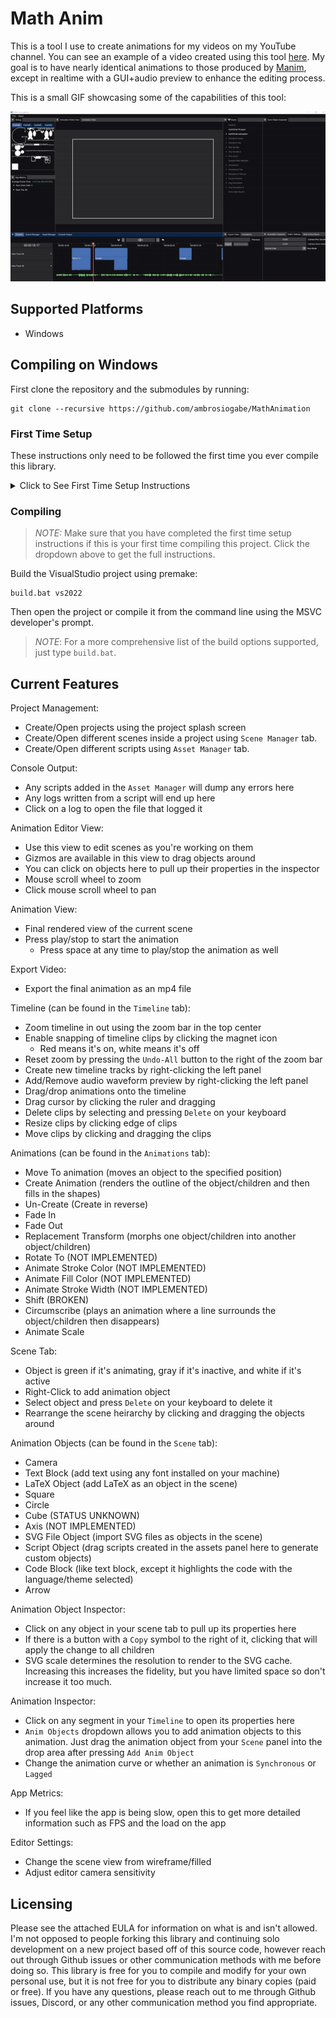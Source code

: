 # Math Anim

This is a tool I use to create animations for my videos on my YouTube channel. You can see an example of a video created using this tool [here](https://www.youtube.com/watch?v=iydG-e1dQGA). My goal is to have nearly identical animations to those produced by [Manim](https://www.manim.community), except in realtime with a GUI+audio preview to enhance the editing process.

This is a small GIF showcasing some of the capabilities of this tool:

![GIF](.github/images/app-showcase.gif)

## Supported Platforms

* Windows

## Compiling on Windows

First clone the repository and the submodules by running:

```batch
git clone --recursive https://github.com/ambrosiogabe/MathAnimation
```

### First Time Setup

These instructions only need to be followed the first time you ever compile this library.

<details>

<summary>
Click to See First Time Setup Instructions
</summary>

### Libraries to Compile

In order to compile this manually, you need to build the libraries that this application depends on so the binaries can be copied. This should all be fixed in an upcoming release when I switch to CMake and these steps will no longer be required, but for now, you need to compile:

1. ffMpeg
2. Freetype
3. OpenAL
4. Luau

The following sections describe each in detail.

#### Setting up Environment for ffmpeg

First we need to setup ffmpeg.

I'm only writing instructions for Windows and MSVC. For information on compiling ffmpeg in a different environment, please see the [ffmpeg documentation](https://ffmpeg.org/platform.html#Windows) for further details and make the appropriate changes.

Unfortunately, ffmpeg is a particularly wild beast, so compiling is non-trivial.

(_The following instructions are modified from [ffmpeg documentation](https://ffmpeg.org/platform.html#Windows)_)

First, make sure to have these tools installed:

* [MSYS2](https://www.msys2.org)
* [NASM](https://www.nasm.us)

Next, follow these steps:

1. Place `nasm.exe` in your `PATH`.
2. To set up a proper environment in MSYS2, you need to run `msys_shell.bat` from the Visual Studio or Intel Compiler command prompt. To do this:
    * First type in `Developer Command Prompt for VS` in your windows search bar.
    * Run the command prompt.
    * Change directories to where you installed msys2.
        * The default directory for me is `cd C:\tools\msys64`
    * Run `msys2_shell.cmd -use-full-path` to launch msys2.
3. Make sure `cl` works. Running `cl` should print something starting with: `Microsoft (R) C/C++...`
4. Make sure `NASM` is available. Running `nasm -v` should print the version.
5. Change into the directory where you have this repo installed.
    * You may need to install some dependencies in order to compile this:
        * `pacman -S diffutils`
        * `pacman -S make`
6. Finally, to compile ffmpeg, run:

```batch
REM NOTE This will take quite some time to compile
REM To compile it faster you can use `make -j{core count}` instead of `make` where
REM core count is 2 cores less than the number of cores available on your machine
pushd ./Animations/vendor/ffmpeg
./configure \
    --toolchain=msvc \
    --prefix=./build \
    --disable-doc \
    --arch=x86_64 \
    --disable-x86asm 
make 
make install

REM Rename the files to .lib extension to make premake happy
mv ./build/lib/libavcodec.a ./build/lib/libavcodec.lib
mv ./build/lib/libavdevice.a ./build/lib/libavdevice.lib
mv ./build/lib/libavfilter.a ./build/lib/libavfilter.lib
mv ./build/lib/libavformat.a ./build/lib/libavformat.lib
mv ./build/lib/libavutil.a ./build/lib/libavutil.lib
mv ./build/lib/libswresample.a ./build/lib/libswresample.lib
mv ./build/lib/libswscale.a ./build/lib/libswscale.lib
popd
```

7. Verify that you compiled everything correctly. There should be a file named `build` in the directory `./Animations/vendor/ffmpeg/build`. Inside this directory you should see several files with a `.lib` extension, these are the ffmpeg binaries.
    * If this is correct, then you're done compiling ffmpeg.

#### Setting up Environment for freetype

Thankfully, freetype is much simpler to set up than ffmpeg. To compile on windows, I'll be using cmake and MSVC. You can use a different build system if you like, just ensure that at the end you have two directories for a release and debug version of freetype at the locations:

```bash
./Animations/vendor/freetype/build/Debug/freetyped.lib
./Animations/vendor/freetype/build/Release/freetype.lib
```

To build with CMake and MSVC:

1. Open up a developer command prompt for MSVC.
2. Change into your local directory for this repository.
3. Run the following commands to compile freetype:

```batch
pushd .\Animations\vendor\freetype
mkdir build
pushd build
cmake ..
msbuild freetype.sln /property:Configuration=Debug
msbuild freetype.sln /property:Configuration=Release
popd
popd
```

4. If this all succeeds, you should see a build directory '`./Animations/vendor/freetype/build`' that contains a Debug directory and Release directory with the appropriate DLLs.

#### Setting up Environment for OpenAL

Once again, I'll be using CMake and MSVC. If you use something else, make sure you end up with the following:

```bash
./Animations/vendor/openal/build/Debug/OpenAL32.dll
./Animations/vendor/openal/build/Release/OpenAL32.dll
```

To build with CMake and MSVC:

1. Open up a developer command prompt for MSVC.
2. Change into your local directory for this repository.
3. Run the following commands to compile OpenAL:

```batch
pushd .\Animations\vendor\openal\build
cmake ..
msbuild OpenAL.sln /property:Configuration=Debug
msbuild OpenAL.sln /property:Configuration=Release
popd
```

#### Setting up Environment for Luau

Once again, I'll be using CMake and MSVC. If you use something else, make sure you end up with the following:

```bash
./Animations/vendor/luau/build/Debug/Luau.Compiler.lib
./Animations/vendor/luau/build/Debug/Luau.Compiler.pdb
./Animations/vendor/luau/build/Debug/Luau.VM.lib
./Animations/vendor/luau/build/Debug/Luau.VM.pdb
# And the same files as above except in this directory
# without the pdb files
./Animations/vendor/luau/build/Release/**
```

To build with CMake and MSVC:

1. Open up a developer command prompt for MSVC.
2. Change into your local directory for this repository.
3. Run the following commands to compile Luau:

```batch
mkdir .\Animations\vendor\luau\build
pushd .\Animations\vendor\luau\build
cmake .. -DCMAKE_BUILD_TYPE=RelWithDebInfo
cmake --build . --target Luau.Repl.CLI --config Debug
cmake --build . --target Luau.Analyze.CLI --config Debug
cmake --build . --target Luau.Repl.CLI --config Release
cmake --build . --target Luau.Analyze.CLI --config Release
popd
```

</details>

### Compiling

> _NOTE:_ Make sure that you have completed the first time setup instructions if this is your first time compiling this project. Click the dropdown above to get the full instructions.

Build the VisualStudio project using premake:

```batch
build.bat vs2022
```

Then open the project or compile it from the command line using the MSVC developer's prompt.

> _NOTE_: For a more comprehensive list of the build options supported, just type `build.bat`.

## Current Features

Project Management:

* Create/Open projects using the project splash screen
* Create/Open different scenes inside a project using `Scene Manager` tab.
* Create/Open different scripts using `Asset Manager` tab.

Console Output:

* Any scripts added in the `Asset Manager` will dump any errors here
* Any logs written from a script will end up here
* Click on a log to open the file that logged it

Animation Editor View:

* Use this view to edit scenes as you're working on them
* Gizmos are available in this view to drag objects around
* You can click on objects here to pull up their properties in the inspector
* Mouse scroll wheel to zoom
* Click mouse scroll wheel to pan

Animation View:

* Final rendered view of the current scene
* Press play/stop to start the animation
  * Press space at any time to play/stop the animation as well

Export Video:

* Export the final animation as an mp4 file

Timeline (can be found in the `Timeline` tab):

* Zoom timeline in out using the zoom bar in the top center
* Enable snapping of timeline clips by clicking the magnet icon
  * Red means it's on, white means it's off
* Reset zoom by pressing the `Undo-All` button to the right of the zoom bar
* Create new timeline tracks by right-clicking the left panel
* Add/Remove audio waveform preview by right-clicking the left panel
* Drag/drop animations onto the timeline
* Drag cursor by clicking the ruler and dragging
* Delete clips by selecting and pressing `Delete` on your keyboard
* Resize clips by clicking edge of clips
* Move clips by clicking and dragging the clips

Animations (can be found in the `Animations` tab):

* Move To animation (moves an object to the specified position)
* Create Animation (renders the outline of the object/children and then fills in the shapes)
* Un-Create (Create in reverse)
* Fade In
* Fade Out
* Replacement Transform (morphs one object/children into another object/children)
* Rotate To (NOT IMPLEMENTED)
* Animate Stroke Color (NOT IMPLEMENTED)
* Animate Fill Color (NOT IMPLEMENTED)
* Animate Stroke Width (NOT IMPLEMENTED)
* Shift (BROKEN)
* Circumscribe (plays an animation where a line surrounds the object/children then disappears)
* Animate Scale

Scene Tab:

* Object is green if it's animating, gray if it's inactive, and white if it's active
* Right-Click to add animation object
* Select object and press `Delete` on your keyboard to delete it
* Rearrange the scene heirarchy by clicking and dragging the objects around

Animation Objects (can be found in the `Scene` tab):

* Camera
* Text Block (add text using any font installed on your machine)
* LaTeX Object (add LaTeX as an object in the scene)
* Square
* Circle
* Cube (STATUS UNKNOWN)
* Axis (NOT IMPLEMENTED)
* SVG File Object (import SVG files as objects in the scene)
* Script Object (drag scripts created in the assets panel here to generate custom objects)
* Code Block (like text block, except it highlights the code with the language/theme selected)
* Arrow

Animation Object Inspector:

* Click on any object in your scene tab to pull up its properties here
* If there is a button with a `Copy` symbol to the right of it, clicking that will apply the change to all children
* SVG scale determines the resolution to render to the SVG cache. Increasing this increases the fidelity, but you have limited space so don't increase it too much.

Animation Inspector:

* Click on any segment in your `Timeline` to open its properties here
* `Anim Objects` dropdown allows you to add animation objects to this animation. Just drag the animation object from your `Scene` panel into the drop area after pressing `Add Anim Object`
* Change the animation curve or whether an animation is `Synchronous` or `Lagged`

App Metrics:

* If you feel like the app is being slow, open this to get more detailed information such as FPS and the load on the app

Editor Settings:

* Change the scene view from wireframe/filled
* Adjust editor camera sensitivity

## Licensing

Please see the attached EULA for information on what is and isn't allowed. I'm not opposed to people forking this library and continuing solo development on a new project based off of this source code, however reach out through Github issues or other communication methods with me before doing so. This library is free for you to compile and modify for your own personal use, but it is not free for you to distribute any binary copies (paid or free). If you have any questions, please reach out to me through Github issues, Discord, or any other communication method you find appropriate.
